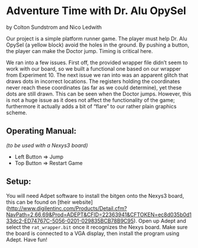 
Adventure Time with Dr. Alu OpySel
=============================================
by 
Colton Sundstrom 
and 
Nico Ledwith

Our project is a simple platform runner game. The player must help Dr. Alu OpySel (a yellow block) avoid the holes in the ground. By pushing a button, the player can make the Doctor jump. Timing is critical here.

We ran into a few issues. First off, the provided wrapper file didn’t seem to work with our board, so we built a functional one based on our wrapper from Experiment 10. The next issue we ran into was an apparent glitch that draws dots in incorrect locations. The registers holding the coordinates never reach these coordinates (as far as we could determine), yet these dots are still drawn. This can be seen when the Doctor jumps. However, this is not a huge issue as it does not affect the functionality of the game; furthermore it actually adds a bit of “flare” to our rather plain graphics scheme.

## Operating Manual:
*(to be used with a Nexys3 board)*
- Left Button 	=> 	Jump
- Top Button  	=>	Restart Game

## Setup:
You will need Adpet software to install the bitgen onto the Nexys3 board, this can be found on [their website] (http://www.digilentinc.com/Products/Detail.cfm?NavPath=2,66,69&Prod=ADEPT&CFID=22363941&CFTOKEN=ec8d035b0d133dc2-ED74767C-5056-0201-029835BCB78B9C95). Open up Adept and select the `rat_wrapper.bit` once it recognizes the Nexys board. Make sure the board is connected to a VGA display, then install the program using Adept. Have fun!
